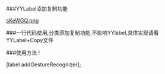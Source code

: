 ###YYLabel添加复制功能

[sKeWGQ.png](https://img.souche.com/bolt/IKIGWeNVkGfkXsb7ktLZy/sKeWGQ.png)

###一行代码使用,分类添加复制功能,不影响YYlabel,具体实现请看YYLabel+Copy文件

###使用方法 !

[label addGestureRecognizer];
